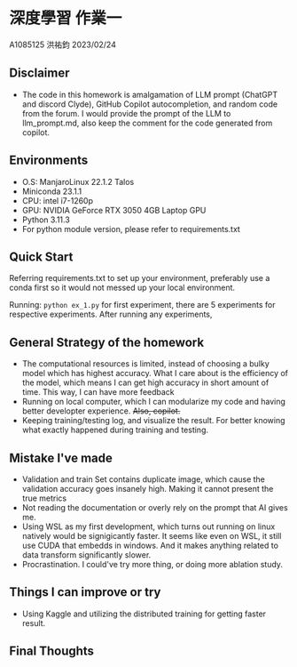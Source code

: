 # 深度學習 作業一
A1085125 洪祐鈞 2023/02/24

## Disclaimer

- The code in this homework is amalgamation of LLM prompt (ChatGPT and discord Clyde), GitHub Copilot autocompletion, and random code from the forum. I would provide the prompt of the LLM to llm_prompt.md, also keep the comment for the code generated from copilot.

## Environments

- O.S: ManjaroLinux 22.1.2 Talos
- Miniconda 23.1.1
- CPU: intel i7-1260p
- GPU: NVIDIA GeForce RTX 3050 4GB Laptop GPU
- Python 3.11.3
- For python module version, please refer to requirements.txt

## Quick Start

Referring requirements.txt to set up your environment, preferably use a conda first so it would not messed up your local environment.

Running: ```python ex_1.py``` for first experiment, there are 5 experiments for respective experiments.
After running any experiments, 

## General Strategy of the homework

- The computational resources is limited, instead of choosing a bulky model which has highest accuracy. What I care about is the efficiency of the model, which means I can get high accuracy in short amount of time. This way, I can have more feedback 
- Running on local computer, which I can modularize my code and having better developter experience. ~~Also, copilot.~~
- Keeping training/testing log, and visualize the result. For better knowing what exactly happened during training and testing.

## Mistake I've made

- Validation and train Set contains duplicate image, which cause the validation accuracy goes insanely high. Making it cannot present the true metrics
- Not reading the documentation or overly rely on the prompt that AI gives me.
- Using WSL as my first development, which turns out running on linux natively would be signigicantly faster. It seems like even on WSL, it still use CUDA that embedds in windows. And it makes anything related to data transform significantly slower.
- Procrastination. I could've try more thing, or doing more ablation study.

## Things I can improve or try

- Using Kaggle and utilizing the distributed training for getting faster result.

## Final Thoughts

